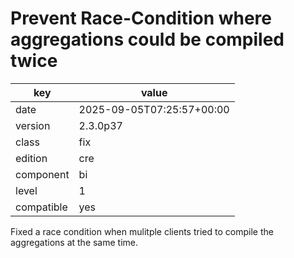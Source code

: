 [//]: # (werk v2)
# Prevent Race-Condition where aggregations could be compiled twice

key        | value
---------- | ---
date       | 2025-09-05T07:25:57+00:00
version    | 2.3.0p37
class      | fix
edition    | cre
component  | bi
level      | 1
compatible | yes

Fixed a race condition when mulitple clients tried to compile the aggregations at the same time.
